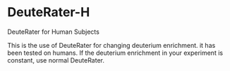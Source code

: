 # DeuteRater-H
DeuteRater for Human Subjects


This is the use of DeuteRater for changing deuterium enrichment.  it has been tested on humans.  If the deuterium enrichment in your experiment is constant, use normal DeuteRater.
